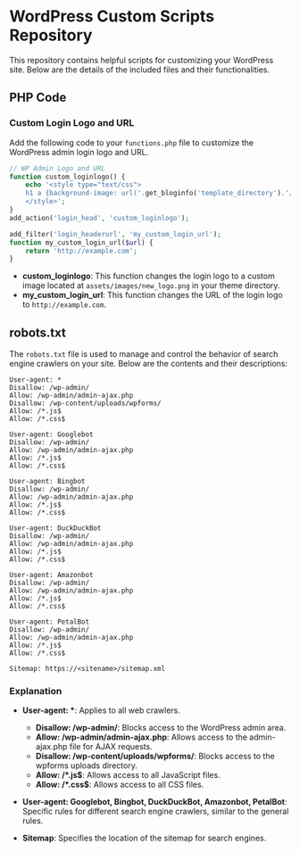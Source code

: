 # WordPress Custom Scripts Repository

This repository contains helpful scripts for customizing your WordPress site. Below are the details of the included files and their functionalities.

## PHP Code

### Custom Login Logo and URL

Add the following code to your `functions.php` file to customize the WordPress admin login logo and URL.

```php
// WP Admin Logo and URL
function custom_loginlogo() {
    echo '<style type="text/css">
    h1 a {background-image: url('.get_bloginfo('template_directory').'/assets/images/new_logo.png) !important; }
    </style>';
}
add_action('login_head', 'custom_loginlogo');

add_filter('login_headerurl', 'my_custom_login_url');
function my_custom_login_url($url) {
    return 'http://example.com';
}
```

- **custom_loginlogo**: This function changes the login logo to a custom image located at `assets/images/new_logo.png` in your theme directory.
- **my_custom_login_url**: This function changes the URL of the login logo to `http://example.com`.

## robots.txt

The `robots.txt` file is used to manage and control the behavior of search engine crawlers on your site. Below are the contents and their descriptions:

```
User-agent: *
Disallow: /wp-admin/
Allow: /wp-admin/admin-ajax.php
Disallow: /wp-content/uploads/wpforms/
Allow: /*.js$
Allow: /*.css$

User-agent: Googlebot
Disallow: /wp-admin/
Allow: /wp-admin/admin-ajax.php
Allow: /*.js$
Allow: /*.css$

User-agent: Bingbot
Disallow: /wp-admin/
Allow: /wp-admin/admin-ajax.php
Allow: /*.js$
Allow: /*.css$

User-agent: DuckDuckBot
Disallow: /wp-admin/
Allow: /wp-admin/admin-ajax.php
Allow: /*.js$
Allow: /*.css$

User-agent: Amazonbot
Disallow: /wp-admin/
Allow: /wp-admin/admin-ajax.php
Allow: /*.js$
Allow: /*.css$

User-agent: PetalBot
Disallow: /wp-admin/
Allow: /wp-admin/admin-ajax.php
Allow: /*.js$
Allow: /*.css$

Sitemap: https://<sitename>/sitemap.xml
```

### Explanation

- **User-agent: \***: Applies to all web crawlers.
  - **Disallow: /wp-admin/**: Blocks access to the WordPress admin area.
  - **Allow: /wp-admin/admin-ajax.php**: Allows access to the admin-ajax.php file for AJAX requests.
  - **Disallow: /wp-content/uploads/wpforms/**: Blocks access to the wpforms uploads directory.
  - **Allow: /*.js$**: Allows access to all JavaScript files.
  - **Allow: /*.css$**: Allows access to all CSS files.

- **User-agent: Googlebot, Bingbot, DuckDuckBot, Amazonbot, PetalBot**: Specific rules for different search engine crawlers, similar to the general rules.

- **Sitemap**: Specifies the location of the sitemap for search engines.
